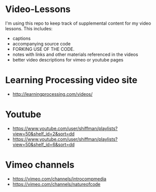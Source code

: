 # Video-Lessons

I'm using this repo to keep track of supplemental content for my video lessons. This includes:

* captions
* accompanying source code
* FORKING USE OF THE CODE.
* notes with links and other materials referenced in the videos
* better video descriptions for vimeo or youtube pages

# Learning Processing video site
* http://learningprocessing.com/videos/

# Youtube
* https://www.youtube.com/user/shiffman/playlists?view=50&shelf_id=2&sort=dd
* https://www.youtube.com/user/shiffman/playlists?view=50&shelf_id=6&sort=dd

# Vimeo channels
* https://vimeo.com/channels/introcompmedia
* https://vimeo.com/channels/natureofcode
